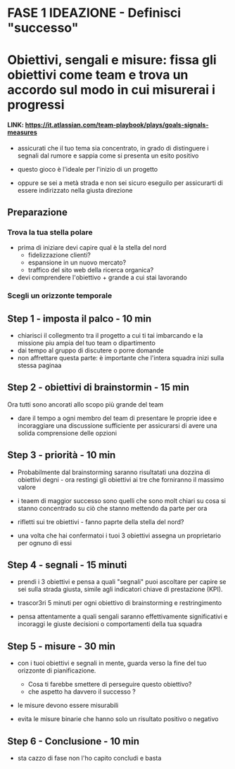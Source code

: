 # FASE 1 IDEAZIONE - Definisci "successo"
# Obiettivi, sengali e misure: fissa gli obiettivi come team e trova un accordo sul modo in cui misurerai i progressi
#### LINK: https://it.atlassian.com/team-playbook/plays/goals-signals-measures

+ assicurati che il tuo tema sia concentrato, in grado di distinguere i segnali dal rumore e sappia come si presenta un esito positivo

+ questo gioco è l'ideale per l'inizio di un progetto 
+ oppure se sei a metà strada e non sei sicuro eseguilo per assicurarti di essere indirizzato nella giusta direzione 

## Preparazione 
### Trova la tua stella polare
+ prima di iniziare devi capire qual è la stella del nord 
    + fidelizzazione clienti? 
    + espansione in un nuovo mercato?
    + traffico del sito web della ricerca organica?
+ devi comprendere l'obiettivo + grande a cui stai lavorando

### Scegli un orizzonte temporale 

## Step 1 - imposta il palco - 10 min
+ chiarisci il collegmento tra il progetto a cui ti tai imbarcando e la missione piu ampia del tuo team o dipartimento
+ dai tempo al gruppo di discutere o porre domande 
+ non affrettare questa parte: è importante che l'intera squadra inizi sulla stessa paginaa

## Step 2 - obiettivi di brainstormin - 15 min
Ora tutti sono ancorati allo scopo più grande del team

+ dare il tempo a ogni membro del team di presentare le proprie idee e incoraggiare una discussione sufficiente per assicurarsi di avere una solida comprensione delle opzioni

## Step 3 - priorità - 10 min
+ Probabilmente dal brainstorming saranno risultatati una dozzina di obiettivi degni - ora restingi gli obiettivi ai tre che forniranno il massimo valore

+ i teaem di maggior successo sono quelli che sono molt chiari su cosa si stanno concentrado su ciò che stanno mettendo da parte per ora 

+ rifletti sui tre obiettivi - fanno paprte della stella del nord? 

+ una volta che hai confermatoi i tuoi 3 obiettivi assegna un proprietario per ognuno di essi 

## Step 4 - segnali - 15 minuti 
+ prendi i 3 obiettivi e pensa a quali "segnali" puoi ascoltare per capire se sei sulla strada giusta, simile agli indicatori chiave di prestazione (KPI).
+ trascor3ri 5 minuti per ogni obiettivo di brainstorming e restringimento

+ pensa attentamente a quali sengali saranno effettivamente significativi e incoraggi le giuste decisioni o comportamenti della tua squadra

## Step 5 - misure - 30 min 
+ con i tuoi obiettivi e segnali in mente, guarda verso la fine del tuo orizzonte di pianificazione. 
    + Cosa ti farebbe smettere di perseguire questo obiettivo? 
    + che aspetto ha davvero il successo ?

+ le misure devono essere misurabili 
+ evita le misure binarie che hanno solo un risultato positivo o negativo 

## Step 6 - Conclusione - 10 min
+ sta cazzo di fase non l'ho capito concludi e basta 
